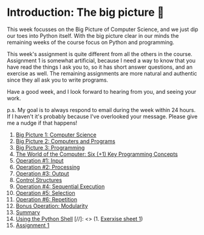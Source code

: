 # Introduction: The big picture 🔭

This week focusses on the Big Picture of Computer Science, and we just dip our toes into Python itself. With the big picture clear in our minds the remaining weeks of the course focus on Python and programming. 

This week's assignment is quite different from all the others in the course. Assignment 1 is somewhat artificial, because I need a way to know that you have read the things I ask you to, so it has short answer questions, and an exercise as well. The remaining assignments are more natural and authentic since they all ask you to write programs.

Have a good week, and I Iook forward to hearing from you, and seeing your work.

p.s. My goal is to always respond to email during the week within 24 hours. If I haven't it's probably because I've overlooked your message. Please give me a nudge if that happens! 


1. [Big Picture 1: Computer
    Science](01_Big_picture_1_Computer_science.md)
1. [Big Picture 2: Computers and
    Programs](02_Big_picture_2_Computers_and_programs.md)
1. [Big Picture 3:
    Programming](03_Big_picture_3_Programming.md)
1. [The World of the Computer: Six (+1) Key Programming
    Concepts](04_The_world_of_the_computer_Six_key_programming_concepts.md)
1. [Operation #1:
    Input](05_Operation_1_Input.md)
1. [Operation #2:
    Processing](06_Operation_2_Processing.md)
1. [Operation #3:
    Output](07_Operation_3_Output.md)
1. [Control
    Structures](08_Control_structures.md)
1. [Operation #4: Sequential
    Execution](09_Operation_4_Sequential_execution.md)
1. [Operation #5:
    Selection](10_Operation_5_Selection.md)
1. [Operation #6:
    Repetition](11_Operation_6_Repetition.md)
1. [Bonus Operation:
    Modularity](12_Bonus_operation_modularity.md)
1. [Summary](13_Summary.md)
1. [Using the Python
    Shell](14_Using_the_python_shell.md)
[//]: <> (1. [Exerxise sheet 1](70_Exercise_Sheet_1.md))
1. [Assignment 1](90_Assignment_1.md)
